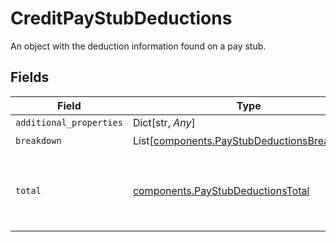 # CreditPayStubDeductions

An object with the deduction information found on a pay stub.


## Fields

| Field                                                                                            | Type                                                                                             | Required                                                                                         | Description                                                                                      |
| ------------------------------------------------------------------------------------------------ | ------------------------------------------------------------------------------------------------ | ------------------------------------------------------------------------------------------------ | ------------------------------------------------------------------------------------------------ |
| `additional_properties`                                                                          | Dict[str, *Any*]                                                                                 | :heavy_minus_sign:                                                                               | N/A                                                                                              |
| `breakdown`                                                                                      | List[[components.PayStubDeductionsBreakdown](../../models/shared/paystubdeductionsbreakdown.md)] | :heavy_check_mark:                                                                               | N/A                                                                                              |
| `total`                                                                                          | [components.PayStubDeductionsTotal](../../models/shared/paystubdeductionstotal.md)               | :heavy_check_mark:                                                                               | An object representing the total deductions for the pay period                                   |
